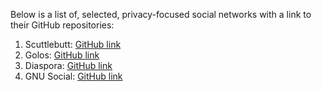 Below is a list of, selected, privacy-focused social networks with a link to their GitHub repositories:

1) Scuttlebutt: [GitHub link](https://github.com/ssbc/)
2) Golos: [GitHub link](https://github.com/cyberway/golos)
3) Diaspora: [GitHub link](https://github.com/diaspora/diaspora)
4) GNU Social: [GitHub link](https://gnu.io/source/)
